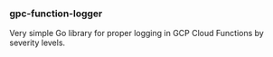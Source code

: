 ### gpc-function-logger

Very simple Go library for proper logging in GCP Cloud Functions by severity levels.
